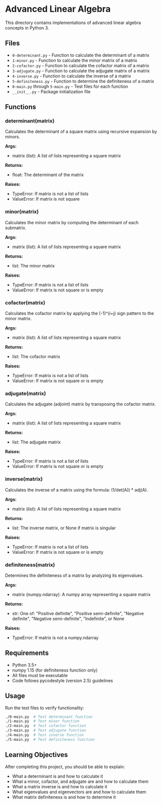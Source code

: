 # Advanced Linear Algebra

This directory contains implementations of advanced linear algebra concepts in Python 3.

## Files

- `0-determinant.py` - Function to calculate the determinant of a matrix
- `1-minor.py` - Function to calculate the minor matrix of a matrix
- `2-cofactor.py` - Function to calculate the cofactor matrix of a matrix
- `3-adjugate.py` - Function to calculate the adjugate matrix of a matrix
- `4-inverse.py` - Function to calculate the inverse of a matrix
- `5-definiteness.py` - Function to determine the definiteness of a matrix
- `0-main.py` through `5-main.py` - Test files for each function
- `__init__.py` - Package initialization file

## Functions

### determinant(matrix)
Calculates the determinant of a square matrix using recursive expansion by minors.

**Args:**
- matrix (list): A list of lists representing a square matrix

**Returns:**
- float: The determinant of the matrix

**Raises:**
- TypeError: If matrix is not a list of lists
- ValueError: If matrix is not square

### minor(matrix)
Calculates the minor matrix by computing the determinant of each submatrix.

**Args:**
- matrix (list): A list of lists representing a square matrix

**Returns:**
- list: The minor matrix

**Raises:**
- TypeError: If matrix is not a list of lists
- ValueError: If matrix is not square or is empty

### cofactor(matrix)
Calculates the cofactor matrix by applying the (-1)^(i+j) sign pattern to the minor matrix.

**Args:**
- matrix (list): A list of lists representing a square matrix

**Returns:**
- list: The cofactor matrix

**Raises:**
- TypeError: If matrix is not a list of lists
- ValueError: If matrix is not square or is empty

### adjugate(matrix)
Calculates the adjugate (adjoint) matrix by transposing the cofactor matrix.

**Args:**
- matrix (list): A list of lists representing a square matrix

**Returns:**
- list: The adjugate matrix

**Raises:**
- TypeError: If matrix is not a list of lists
- ValueError: If matrix is not square or is empty

### inverse(matrix)
Calculates the inverse of a matrix using the formula: (1/det(A)) * adj(A).

**Args:**
- matrix (list): A list of lists representing a square matrix

**Returns:**
- list: The inverse matrix, or None if matrix is singular

**Raises:**
- TypeError: If matrix is not a list of lists
- ValueError: If matrix is not square or is empty

### definiteness(matrix)
Determines the definiteness of a matrix by analyzing its eigenvalues.

**Args:**
- matrix (numpy.ndarray): A numpy array representing a square matrix

**Returns:**
- str: One of: "Positive definite", "Positive semi-definite", "Negative definite", "Negative semi-definite", "Indefinite", or None

**Raises:**
- TypeError: If matrix is not a numpy.ndarray

## Requirements

- Python 3.5+
- numpy 1.15 (for definiteness function only)
- All files must be executable
- Code follows pycodestyle (version 2.5) guidelines

## Usage

Run the test files to verify functionality:

```bash
./0-main.py  # Test determinant function
./1-main.py  # Test minor function
./2-main.py  # Test cofactor function
./3-main.py  # Test adjugate function
./4-main.py  # Test inverse function
./5-main.py  # Test definiteness function
```

## Learning Objectives

After completing this project, you should be able to explain:

- What a determinant is and how to calculate it
- What a minor, cofactor, and adjugate are and how to calculate them
- What a matrix inverse is and how to calculate it
- What eigenvalues and eigenvectors are and how to calculate them
- What matrix definiteness is and how to determine it
